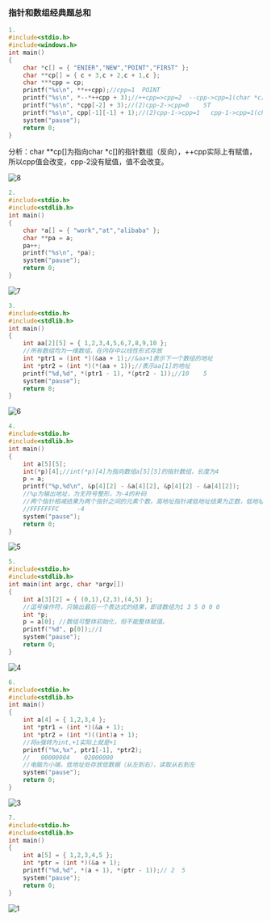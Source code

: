 ### 指针和数组经典题总和

```c
1.
#include<stdio.h>
#include<windows.h>
int main()
{
	char *c[] = { "ENIER","NEW","POINT","FIRST" };
	char **cp[] = { c + 3,c + 2,c + 1,c };
	char ***cpp = cp;
	printf("%s\n", **++cpp);//cpp=1  POINT
	printf("%s\n", *--*++cpp + 3);//++cpp=>cpp=2  --cpp->cpp=1(char *c[])  ER
	printf("%s\n", *cpp[-2] + 3);//(2)cpp-2->cpp=0    ST
	printf("%s\n", cpp[-1][-1] + 1);//(2)cpp-1->cpp=1   cpp-1->cpp=1(char *c[])  EW
	system("pause");
	return 0;
}
```

分析：char **cp[]为指向char *c[]的指针数组（反向），++cpp实际上有赋值，所以cpp值会改变，cpp-2没有赋值，值不会改变。

![8](C:\Users\14665\source\repos\Alto\8.png)

```c
2.
#include<stdio.h>
#include<stdlib.h>
int main()
{
	char *a[] = { "work","at","alibaba" };
	char **pa = a;
	pa++;
	printf("%s\n", *pa);
	system("pause");
	return 0;
}
```

![7](C:\Users\14665\source\repos\Alto\7.png)

```c
3.
#include<stdio.h>
#include<stdlib.h>
int main()
{
	int aa[2][5] = { 1,2,3,4,5,6,7,8,9,10 };
    //所有数组均为一维数组，在内存中以线性形式存放
	int *ptr1 = (int *)(&aa + 1);//&aa+1表示下一个数组的地址
	int *ptr2 = (int *)(*(aa + 1));//表示aa[1]的地址
	printf("%d,%d", *(ptr1 - 1), *(ptr2 - 1));//10    5
	system("pause");
	return 0;
}
```

![6](C:\Users\14665\source\repos\Alto\6.png)

```c
4.
#include<stdio.h>
#include<stdlib.h>
int main()
{
	int a[5][5];
	int(*p)[4];//int(*p)[4]为指向数组a[5][5]的指针数组，长度为4
	p = a;
	printf("%p,%d\n", &p[4][2] - &a[4][2], &p[4][2] - &a[4][2]);
    //%p为输出地址，为无符号整形，为-4的补码
    //两个指针相减结果为两个指针之间的元素个数，高地址指针减低地址结果为正数，低地址减高地址为负数
    //FFFFFFFC     -4
	system("pause");
	return 0;
}
```

![5](C:\Users\14665\source\repos\Alto\5.png)

```c
5.
#include<stdio.h>
#include<stdlib.h>
int main(int argc, char *argv[])
{
	int a[3][2] = { (0,1),(2,3),(4,5) };
    //逗号操作符，只输出最后一个表达式的结果，即该数组为1 3 5 0 0 0
	int *p;
	p = a[0]; //数组可整体初始化，但不能整体赋值。
	printf("%d", p[0]);//1
	system("pause");
	return 0;
}
```

![4](C:\Users\14665\source\repos\Alto\4.png)

```c
6.
#include<stdio.h>
#include<stdlib.h>
int main()
{
	int a[4] = { 1,2,3,4 };
	int *ptr1 = (int *)(&a + 1);
	int *ptr2 = (int *)((int)a + 1);
    //将a强转为int,+1实际上就是+1
	printf("%x,%x", ptr1[-1], *ptr2);
    //   00000004    02000000
    //电脑为小端，低地址处存放低数据（从左到右），读取从右到左
	system("pause");
	return 0;
}
```

![3](C:\Users\14665\source\repos\Alto\3.png)

```c
7.
#include<stdio.h>
#include<stdlib.h>
int main()
{
	int a[5] = { 1,2,3,4,5 };
	int *ptr = (int *)(&a + 1);
	printf("%d,%d", *(a + 1), *(ptr - 1));// 2  5
	system("pause");
	return 0;
}
```

![1](C:\Users\14665\source\repos\Alto\1.png)

